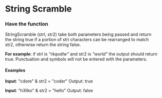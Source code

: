# String Scramble

### Have the function

StringScramble (strl, str2) take both parameters being passed and return the string true if a portion of stri characters can be rearranged to match str2, otherwise return the string false. 

**For example**: if strl is _"rkqodlw"_ and str2 is _"world"_ the output should return true. Punctuation and symbols will not be entered with the parameters.


#### Examples

**Input**: "cdore" & str2 = "coder"
Output: true

**Input**: "h3llko" & str2 = "hello"
Output: false


